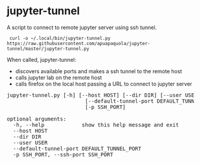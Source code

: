# jupyter-tunnel
A script to connect to remote jupyter server using ssh tunnel.

```
 curl -o ~/.local/bin/jupyter-tunnel.py https://raw.githubusercontent.com/apuapaquola/jupyter-tunnel/master/jupyter-tunnel.py
```

When called, jupyter-tunnel:
+ discovers available ports and makes a ssh tunnel to the remote host
+ calls jupyter lab on the remote host
+ calls firefox on the local host passing a URL to connect to jupyter server

<pre>
jupyter-tunnel.py [-h] [--host HOST] [--dir DIR] [--user USER]
                         [--default-tunnel-port DEFAULT_TUNNEL_PORT]
                         [-p SSH_PORT]

optional arguments:
  -h, --help            show this help message and exit
  --host HOST
  --dir DIR
  --user USER
  --default-tunnel-port DEFAULT_TUNNEL_PORT
  -p SSH_PORT, --ssh-port SSH_PORT

</pre>
